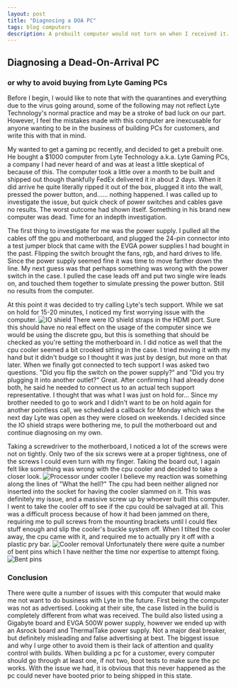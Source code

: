 ```yaml
---
layout: post
title: "Diagnosing a DOA PC"
tags: blog computers
description: A prebuilt computer would not turn on when I received it. Here's what I found out.
---
```


## Diagnosing a Dead-On-Arrival PC
### or why to avoid buying from Lyte Gaming PCs
Before I begin, I would like to note that with the quarantines and everything due to the virus going around, some of the following may not reflect Lyte Technology's normal practice and may be a stroke of bad luck on our part. However, I feel the mistakes made with this computer are inexcusable for anyone wanting to be in the business of building PCs for customers, and write this with that in mind.

My wanted to get a gaming pc recently, and decided to get a prebuilt one. He bought a $1000 computer from Lyte Technology a.k.a. Lyte Gaming PCs, a company I had never heard of and was at least a little skeptical of because of this. The computer took a little over a month to be built and shipped out though thankfully FedEx delivered it in about 2 days. When it did arrive he quite literally ripped it out of the box, plugged it into the wall, pressed the power button, and...... nothing happened. I was called up to investigate the issue, but quick check of power switches and cables gave no results. The worst outcome had shown itself. Something in his brand new computer was dead. Time for an indepth investigation.

The first thing to investigate for me was the power supply. I pulled all the cables off the gpu and motherboard, and plugged the 24-pin connector into a test jumper block that came with the EVGA power supplies I had bought in the past. Flipping the switch brought the fans, rgb, and hard drives to life. Since the power supply seemed fine it was time to move farther down the line. My next guess was that perhaps something was wrong with the power switch in the case. I pulled the case leads off and put two single wire leads on, and touched them together to simulate pressing the power button. Still no results from the computer.

At this point it was decided to try calling Lyte's tech support. While we sat on hold for 15-20 minutes, I noticed my first worrying issue with the computer.
![IO shield](/images/lyte/io_shield.jpg)
There were IO shield straps in the HDMI port. Sure this should have no real effect on the usage of the computer since we would be using the discrete gpu, but this is something that should be checked as you're setting the motherboard in. I did notice as well that the cpu cooler seemed a bit crooked sitting in the case. I tried moving it with my hand but it didn't budge so I thought it was just by design, but more on that later. When we finally got connected to tech support I was asked two questions. "Did you flip the switch on the power supply?" and "Did you try plugging it into another outlet?" Great. After confirming I had already done both, he said he needed to connect us to an actual tech support representative. I thought that was what I was just on hold for... Since my brother needed to go to work and I didn't want to be on hold again for another pointless call, we scheduled a callback for Monday which was the next day Lyte was open as they were closed on weekends. I decided since the IO shield straps were bothering me, to pull the motherboard out and continue diagnosing on my own.

Taking a screwdriver to the motherboard, I noticed a lot of the screws were not on tightly. Only two of the six screws were at a proper tightness, one of the screws I could even turn with my finger. Taking the board out, I again felt like something was wrong with the cpu cooler and decided to take a closer look.
![Processor under cooler](/images/lyte/cooler.jpg)
I believe my reaction was something along the lines of "What the hell?" The cpu had been neither aligned nor inserted into the socket for having the cooler slammed on it. This was definitely my issue, and a massive screw up by whoever built this computer. I went to take the cooler off to see if the cpu could be salvaged at all. This was a difficult process because of how it had been jammed on there, requiring me to pull screws from the mounting brackets until I could flex stuff enough and slip the cooler's buckle system off. When I tilted the cooler away, the cpu came with it, and required me to actually pry it off with a plastic pry bar.
![Cooler removal](/images/lyte/cpu.jpg)
Unfortunately there were quite a number of bent pins which I have neither the time nor expertise to attempt fixing.
![Bent pins](/images/lyte/cpu_pins.jpg)

### Conclusion
There were quite a number of issues with this computer that would make me not want to do business with Lyte in the future. First being the computer was not as advertised. Looking at their site, the case listed in the build is completely different from what was received. The build also listed using a Gigabyte board and EVGA 500W power supply, however we ended up with an Asrock board and ThermalTake power supply. Not a major deal breaker, but definitely misleading and false advertising at best. The biggest issue and why I urge other to avoid them is their lack of attention and quality control with builds. When building a pc for a customer, every computer should go through at least one, if not two, boot tests to make sure the pc works. With the issue we had, it is obvious that this never happened as the pc could never have booted prior to being shipped in this state.
